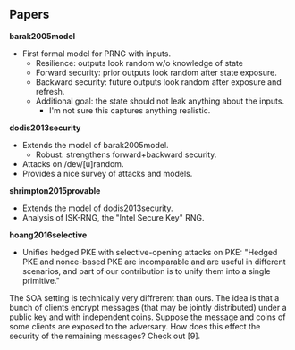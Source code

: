 Papers
------

**barak2005model**

  - First formal model for PRNG with inputs.
    - Resilience: outputs look random w/o knowledge of state
    - Forward security: prior outputs look random after state exposure.
    - Backward security: future outputs look random after exposure and refresh.
    - Additional goal: the state should not leak anything about the inputs.
      - I'm not sure this captures anything realistic.

**dodis2013security**

  - Extends the model of barak2005model.
    - Robust: strengthens forward+backward security.
  - Attacks on /dev/[u]random.
  - Provides a nice survey of attacks and models.

**shrimpton2015provable**

  - Extends the model of dodis2013security.
  - Analysis of ISK-RNG, the "Intel Secure Key" RNG.

**hoang2016selective**

  - Unifies hedged PKE with selective-opening attacks on PKE:
    "Hedged PKE and nonce-based PKE are incomparable and are useful in different
     scenarios, and part of our contribution is to unify them into a single
     primitive."

The SOA setting is technically very diffrerent than ours. The idea is that a
bunch of clients encrypt messages (that may be jointly distributed) under a
public key and with independent coins. Suppose the message and coins of some
clients are exposed to the adversary. How does this effect the security of the
remaining messages? Check out [9].
